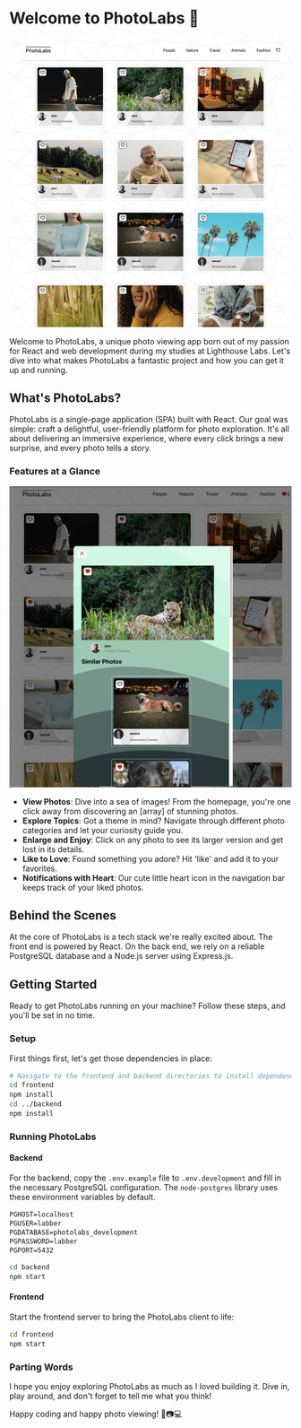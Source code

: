 # Welcome to PhotoLabs 📸

![PhotoLabs Preview](frontend/src/assets/readMe1.jpeg)

Welcome to PhotoLabs, a unique photo viewing app born out of my passion for React and web development during my studies at Lighthouse Labs. Let's dive into what makes PhotoLabs a fantastic project and how you can get it up and running.


## What's PhotoLabs?

PhotoLabs is a single-page application (SPA) built with React. Our goal was simple: craft a delightful, user-friendly platform for photo exploration. It's all about delivering an immersive experience, where every click brings a new surprise, and every photo tells a story.

### Features at a Glance

![PhotoLabs Features](frontend/src/assets/readMe2.jpeg)

- **View Photos**: Dive into a sea of images! From the homepage, you're one click away from discovering an [array] of stunning photos.
- **Explore Topics**: Got a theme in mind? Navigate through different photo categories and let your curiosity guide you.
- **Enlarge and Enjoy**: Click on any photo to see its larger version and get lost in its details.
- **Like to Love**: Found something you adore? Hit 'like' and add it to your favorites.
- **Notifications with Heart**: Our cute little heart icon in the navigation bar keeps track of your liked photos.

## Behind the Scenes

At the core of PhotoLabs is a tech stack we're really excited about. The front end is powered by React. On the back end, we rely on a reliable PostgreSQL database and a Node.js server using Express.js.


## Getting Started

Ready to get PhotoLabs running on your machine? Follow these steps, and you'll be set in no time.

### Setup

First things first, let's get those dependencies in place:

```sh
# Navigate to the frontend and backend directories to install dependencies
cd frontend
npm install
cd ../backend
npm install
```

### Running PhotoLabs
#### Backend
For the backend, copy the `.env.example` file to `.env.development` and fill in the necessary PostgreSQL configuration. The `node-postgres` library uses these environment variables by default.

```
PGHOST=localhost
PGUSER=labber
PGDATABASE=photolabs_development
PGPASSWORD=labber
PGPORT=5432
```

```sh
cd backend
npm start
```

#### Frontend

Start the frontend server to bring the PhotoLabs client to life:

```sh
cd frontend
npm start
```

### Parting Words

I hope you enjoy exploring PhotoLabs as much as I loved building it. Dive in, play around, and don't forget to tell me what you think!

Happy coding and happy photo viewing! 🎉📷💻